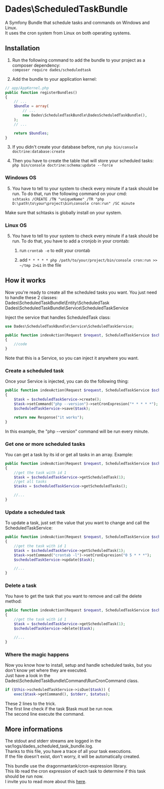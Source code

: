 # Dades\ScheduledTaskBundle

A Symfony Bundle that schedule tasks and commands on Windows and Linux.  
It uses the cron system from Linux on both operating systems.

## Installation

1. Run the following command to add the bundle to your project as a composer dependency:  
`composer require dades/scheduledtask`

2. Add the bundle to your application kernel:  
```php
// app/AppKernel.php
public function registerBundles()
{
    // ...
    $bundle = array(
        // ...
        new Dades\ScheduledTaskBundle\DadesScheduledTaskBundle(),
    );
    // ...

    return $bundles;
}
```

3. If you didn't create your database before, run `php bin/console doctrine:database:create`

4. Then you have to create the table that will store your scheduled tasks:  
`php bin/console doctrine:schema:update --force`

### Windows OS

5. You have to tell to your system to check every minute if a task should be run.
To do that, run the following command on your cmd:  
`schtasks /CREATE /TN "uniqueName" /TR "php D:\path\to\your\project\bin\console cron:run" /SC minute`

Make sure that schtasks is globally install on your system.

### Linux OS

5. You have to tell to your system to check every minute if a task should be run.
To do that, you have to add a cronjob in your crontab:  
    1. run `crontab -e` to edit your crontab

    2. add `* * * * * php /path/to/your/project/bin/console cron:run >> ~/tmp 2>&1` in the file

## How it works

Now you're ready to create all the scheduled tasks you want.
You just need to handle these 2 classes:  
Dades\ScheduledTaskBundle\Entity\ScheduledTask  
Dades\ScheduledTaskBundle\Service\ScheduledTaskService

Inject the service that handles ScheduledTask class:  

```php
use Dades\ScheduledTaskBundle\Service\ScheduledTaskService;

public function indexAction(Request $request, ScheduledTaskService $scheduled)
{
    //code
}
```
Note that this is a Service, so you can inject it anywhere you want.

### Create a scheduled task

Once your Service is injected, you can do the following thing:

```php
public function indexAction(Request $request, ScheduledTaskService $scheduledTaskService)
{
    $task = $scheduledTaskService->create();
    $task->setCommand("php --version")->setCronExpresion("* * * * *");
    $scheduledTaskService->save($task);

    return new Response("it works");
}
```

In this example, the "php --version" command will be run every minute.

### Get one or more scheduled tasks

You can get a task by its id or get all tasks in an array.
Example:

```php
public function indexAction(Request $request, ScheduledTaskService $scheduledTaskService)
{
    //get the task with id 1
    $task = $scheduledTaskService->getScheduledTask(1);
    //get all tasks
    $tasks = $scheduledTaskService->getScheduledTasks();

    //...
}
```

### Update a scheduled task

To update a task, just set the value that you want to change and call the ScheduledTaskService:

```php
public function indexAction(Request $request, ScheduledTaskService $scheduledTaskService)
{
    //get the task with id 1
    $task = $scheduledTaskService->getScheduledTask(1);
    $task->setCommand("crontab -l")->setCronExpresion("0 5 * * *");
    $scheduledTaskService->update($task);

    //...
}
```

### Delete a task

You have to get the task that you want to remove and call the delete method:

```php
public function indexAction(Request $request, ScheduledTaskService $scheduledTaskService)
{
    //get the task with id 1
    $task = $scheduledTaskService->getScheduledTask(1);
    $scheduledTaskService->delete($task);

    //...
}
```

### Where the magic happens

Now you know how to install, setup and handle scheduled tasks, but you don't know yet where they are executed.  
Just have a look in the Dades\ScheduledTaskBundle\Command\RunCronCommand class.  

```php
if ($this->scheduledTaskService->isDue($task)) {
    exec($task->getCommand(), $stderr, $status);
```

These 2 lines to the trick.  
The first line check if the task $task must be run now.  
The second line execute the command.

## More informations

The stdout and stderr streams are logged in the var/logs/dades_scheduled_task_bundle.log.  
Thanks to this file, you have a trace of all your task executions.  
If the file doesn't exist, don't worry, it will be automatically created.

This bundle use the dragonmantank/cron-expression library.  
This lib read the cron expression of each task to determine if this task should be run now.  
I invite you to read more about this [here](https://packagist.org/packages/dragonmantank/cron-expression).
